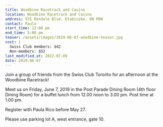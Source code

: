 ```yaml
---
title: Woodbine Racetrack and Casino
location: Woodbine Racetrack and Casino
address: 555 Rexdale Blvd, Etobicoke, ON M9W
contact: Paula
start_time: 12:00 pm
end_time: 5:00 pm
teaser: /assets/images/2019-06-07-woodbine-teaser.jpg
cost: |
  Swiss Club members: $42
  Non-members: $52
last_modified_at: 2022-07-09
date: 2019-06-07
---
```


Join a group of friends from the Swiss Club Toronto for an afternoon at the
Woodbine Racetrack!

Meet us on Friday, June 7, 2019 in the Post Parade Dining Room (4th floor
Dining Room) for a buffet lunch from 12.00 noon to 3.00 pm. Post time at 1.00
pm.

Register with Paula Rico before May 27.

Please use parking lot A, west entrance, gate 10.
